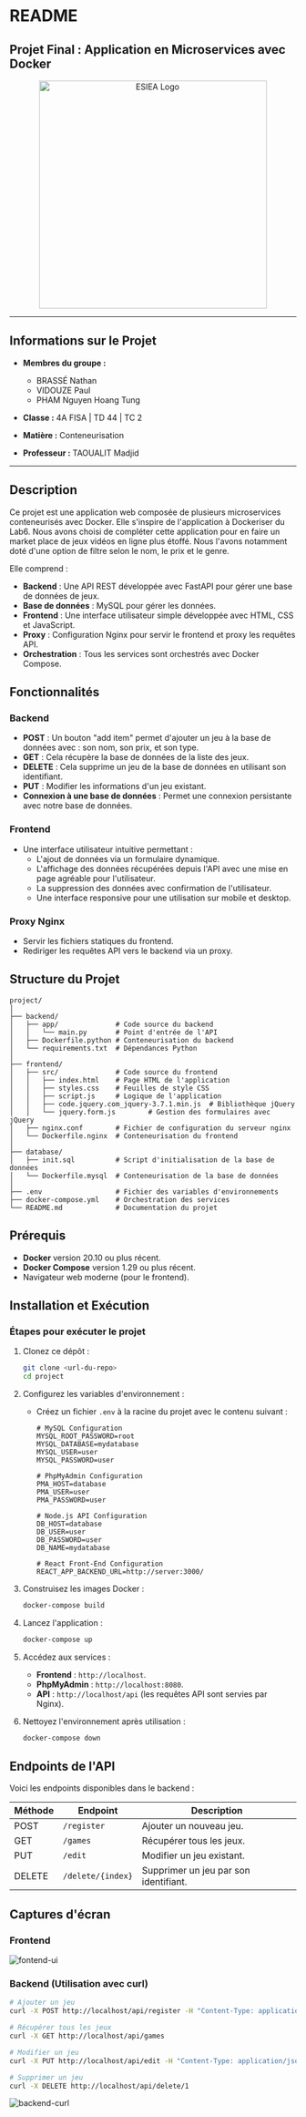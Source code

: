 # README

## Projet Final : Application en Microservices avec Docker

<p align="center">
  <img src="assets/Logo-ESIEA.png" alt="ESIEA Logo" width="400" />
</p>

---

## Informations sur le Projet

- **Membres du groupe :**
  - BRASSÉ Nathan
  - VIDOUZE Paul
  - PHAM Nguyen Hoang Tung

- **Classe :** 4A FISA | TD 44 | TC 2  
- **Matière :** Conteneurisation
- **Professeur :** TAOUALIT Madjid

---


## Description
Ce projet est une application web composée de plusieurs microservices conteneurisés avec Docker. Elle s'inspire de l'application à Dockeriser du Lab6. Nous avons choisi de compléter cette application pour en faire un market place de jeux vidéos en ligne plus étoffé. Nous l'avons notamment doté d'une option de filtre selon le nom, le prix et le genre.

Elle comprend :

- **Backend** : Une API REST développée avec FastAPI pour gérer une base de données de jeux.
- **Base de données** : MySQL pour gérer les données.
- **Frontend** : Une interface utilisateur simple développée avec HTML, CSS et JavaScript.
- **Proxy** : Configuration Nginx pour servir le frontend et proxy les requêtes API.
- **Orchestration** : Tous les services sont orchestrés avec Docker Compose.

## Fonctionnalités
### Backend
- **POST** : Un bouton "add item" permet d'ajouter un jeu à la base de données avec : son nom, son prix, et son type.
- **GET** : Cela récupère la base de données de la liste des jeux.
- **DELETE** : Cela supprime un jeu de la base de données en utilisant son identifiant.
- **PUT** : Modifier les informations d'un jeu existant.
- **Connexion à une base de données** : Permet une connexion persistante avec notre base de données.

### Frontend
- Une interface utilisateur intuitive permettant :
  - L'ajout de données via un formulaire dynamique.
  - L'affichage des données récupérées depuis l'API avec une mise en page agréable pour l'utilisateur.
  - La suppression des données avec confirmation de l'utilisateur.
  - Une interface responsive pour une utilisation sur mobile et desktop.

### Proxy Nginx
- Servir les fichiers statiques du frontend.
- Rediriger les requêtes API vers le backend via un proxy.

## Structure du Projet
```plaintext
project/
│
├── backend/
│   ├── app/              # Code source du backend
│   │   └── main.py       # Point d'entrée de l'API
│   ├── Dockerfile.python # Conteneurisation du backend
│   └── requirements.txt  # Dépendances Python
│
├── frontend/
│   ├── src/              # Code source du frontend
│   │   ├── index.html    # Page HTML de l'application
│   │   ├── styles.css    # Feuilles de style CSS
│   │   ├── script.js     # Logique de l'application
│   │   ├── code.jquery.com_jquery-3.7.1.min.js  # Bibliothèque jQuery
│   │   └── jquery.form.js        # Gestion des formulaires avec jQuery
│   ├── nginx.conf        # Fichier de configuration du serveur nginx
│   └── Dockerfile.nginx  # Conteneurisation du frontend
│
├── database/
│   ├── init.sql          # Script d'initialisation de la base de données
│   └── Dockerfile.mysql  # Conteneurisation de la base de données
│
├── .env                  # Fichier des variables d'environnements
├── docker-compose.yml    # Orchestration des services
└── README.md             # Documentation du projet
```

## Prérequis
- **Docker** version 20.10 ou plus récent.
- **Docker Compose** version 1.29 ou plus récent.
- Navigateur web moderne (pour le frontend).

## Installation et Exécution
### Étapes pour exécuter le projet
1. Clonez ce dépôt :
   ```bash
   git clone <url-du-repo>
   cd project
   ```

2. Configurez les variables d'environnement :
   - Créez un fichier `.env` à la racine du projet avec le contenu suivant :
     ```env
     # MySQL Configuration
     MYSQL_ROOT_PASSWORD=root
     MYSQL_DATABASE=mydatabase
     MYSQL_USER=user
     MYSQL_PASSWORD=user

     # PhpMyAdmin Configuration
     PMA_HOST=database
     PMA_USER=user
     PMA_PASSWORD=user

     # Node.js API Configuration
     DB_HOST=database
     DB_USER=user
     DB_PASSWORD=user
     DB_NAME=mydatabase

     # React Front-End Configuration
     REACT_APP_BACKEND_URL=http://server:3000/
     ```

3. Construisez les images Docker :
   ```bash
   docker-compose build
   ```

4. Lancez l'application :
   ```bash
   docker-compose up
   ```

5. Accédez aux services :
   - **Frontend** : `http://localhost`.
   - **PhpMyAdmin** : `http://localhost:8080`.
   - **API** : `http://localhost/api` (les requêtes API sont servies par Nginx).

6. Nettoyez l'environnement après utilisation :
   ```bash
   docker-compose down
   ```

## Endpoints de l'API
Voici les endpoints disponibles dans le backend :

| Méthode | Endpoint          | Description                        |
|---------|-------------------|------------------------------------|
| POST    | `/register`       | Ajouter un nouveau jeu.            |
| GET     | `/games`          | Récupérer tous les jeux.           |
| PUT     | `/edit`           | Modifier un jeu existant.          |
| DELETE  | `/delete/{index}` | Supprimer un jeu par son identifiant.|

## Captures d'écran
### Frontend
![fontend-ui](assets/frontend-ui.png)

### Backend (Utilisation avec curl)
```bash
# Ajouter un jeu
curl -X POST http://localhost/api/register -H "Content-Type: application/json" -d '{"name": "Chess", "cost": 20.5, "category": "Board Game"}'

# Récupérer tous les jeux
curl -X GET http://localhost/api/games

# Modifier un jeu
curl -X PUT http://localhost/api/edit -H "Content-Type: application/json" -d '{"id": 1, "name": "Checkers", "cost": 15.0, "category": "Board Game"}'

# Supprimer un jeu
curl -X DELETE http://localhost/api/delete/1
```
![backend-curl](assets/backend-curl.png)
